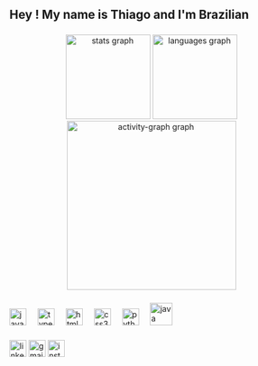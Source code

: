 <h2 align="left">Hey ! My name is Thiago and I'm Brazilian</h2>

###

<div align="center">
 
  <img src="https://github-readme-stats.vercel.app/api?username=thiago23sl&hide_title=false&hide_rank=true&show_icons=true&include_all_commits=true&count_private=true&disable_animations=false&theme=blueberry&locale=en&hide_border=false&order=1" height="150" alt="stats graph"  />
  
  <img src="https://github-readme-stats.vercel.app/api/top-langs?username=thiago23sl&locale=en&hide_title=false&layout=compact&card_width=320&langs_count=10&theme=blueberry&hide_border=false&order=2" height="150" alt="languages graph"  />
  
  <img src="https://github-readme-activity-graph.vercel.app/graph?username=thiago23sl&radius=10&theme=github-dark&area=true&order=5&hide_border=true&hide_title=false&custom_title=Thiago%20Contributions%20Graph" height="300" alt="activity-graph graph"  />
</div>

###

<div align="left">
  <img src="https://cdn.jsdelivr.net/gh/devicons/devicon/icons/javascript/javascript-original.svg" height="30" alt="javascript logo"  />
  <img width="12" />
  <img src="https://cdn.jsdelivr.net/gh/devicons/devicon/icons/typescript/typescript-original.svg" height="30" alt="typescript logo"  />
  <img width="12" />
  <img src="https://cdn.jsdelivr.net/gh/devicons/devicon/icons/html5/html5-original.svg" height="30" alt="html5 logo"  />
  <img width="12" />
  <img src="https://cdn.jsdelivr.net/gh/devicons/devicon/icons/css3/css3-original.svg" height="30" alt="css3 logo"  />
  <img width="12" />
  <img src="https://cdn.jsdelivr.net/gh/devicons/devicon/icons/python/python-original.svg" height="30" alt="python logo"  />
  <img width="12" />
  <img src="https://cdn.jsdelivr.net/gh/devicons/devicon/icons/java/java-original.svg" height="40" alt="java logo"  />

</div>

###

<div align="left">
 
  <a href="https://www.linkedin.com/in/thiago-s-lima23/" target="_blank" rel="external"><img src="https://img.shields.io/static/v1?message=LinkedIn&logo=linkedin&label=&color=0077B5&logoColor=white&labelColor=&style=for-the-badge" target="_blank" height="30" alt="linkedin logo"  /></a>
  <a href="https://outlook.office.com/mail/deeplink/compose?mailtouri=mailto%3Athiagosilvalima784%40gmail.com" target="_blank" rel="external"><img src="https://img.shields.io/static/v1?message=Gmail&logo=gmail&label=&color=D14836&logoColor=white&labelColor=&style=for-the-badge" target="_blank" height="30" alt="gmail logo"  /></a>
  <a href="https://www.instagram.com/thiagosl784/" target="_blank" rel="external"><img src="https://img.shields.io/static/v1?message=Instagram&logo=instagram&label=&color=E4405F&logoColor=white&labelColor=&style=for-the-badge" target="_blank" height="30" alt="instagram logo"  /></a>
</div>
